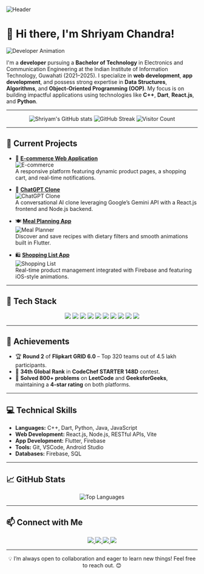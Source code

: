 <!-- Header Section with Animated GIF -->
![Header](https://raw.githubusercontent.com/yourusername/yourrepo/main/header.gif) <!-- Replace with your actual animated banner URL -->

# 👋 Hi there, I'm Shriyam Chandra!

![Developer Animation](https://media.giphy.com/media/3oEjI6SIIHBdRxXI40/giphy.gif) <!-- Add a relevant animated GIF -->

I'm a **developer** pursuing a **Bachelor of Technology** in Electronics and Communication Engineering at the Indian Institute of Information Technology, Guwahati (2021–2025). I specialize in **web development**, **app development**, and possess strong expertise in **Data Structures**, **Algorithms**, and **Object-Oriented Programming (OOP)**. My focus is on building impactful applications using technologies like **C++**, **Dart**, **React.js**, and **Python**.

---

<!-- GitHub Stats Section with Animated Theme -->
<p align="center">
  <img src="https://github-readme-stats.vercel.app/api?username=shriyamchandra&show_icons=true&theme=vue&include_all_commits=true&count_private=true" alt="Shriyam's GitHub stats" />
  <img src="https://github-readme-streak-stats.herokuapp.com/?user=shriyamchandra&theme=vue&hide_border=true" alt="GitHub Streak" />
  <img src="https://visitor-badge.laobi.icu/badge?page_id=shriyamchandra.shriyamchandra" alt="Visitor Count" />
</p>

---

## 🔭 Current Projects

- 🛒 [**E-commerce Web Application**](https://github.com/shriyamchandra/E-commerce)  
  ![E-commerce](https://media.giphy.com/media/3oEjI6SIIHBdRxXI40/giphy.gif)  
  A responsive platform featuring dynamic product pages, a shopping cart, and real-time notifications.

- 🤖 [**ChatGPT Clone**](https://github.com/shriyamchandra/ChatGpt-Clone)  
  ![ChatGPT Clone](https://media.giphy.com/media/l0HlQ7LRalnZtQX1C/giphy.gif)  
  A conversational AI clone leveraging Google’s Gemini API with a React.js frontend and Node.js backend.

- 🍽️ [**Meal Planning App**](https://github.com/shriyamchandra/Meals-App)  
  ![Meal Planner](https://media.giphy.com/media/26n6GxV9kTqE1RldK/giphy.gif)  
  Discover and save recipes with dietary filters and smooth animations built in Flutter.

- 🛍️ [**Shopping List App**](https://github.com/shriyamchandra/Shopping-List)  
  ![Shopping List](https://media.giphy.com/media/3oEjI6SIIHBdRxXI40/giphy.gif)  
  Real-time product management integrated with Firebase and featuring iOS-style animations.

---

## 🚀 Tech Stack

<div align="center">
  <img src="https://img.shields.io/badge/C++-00599C?style=for-the-badge&logo=c%2B%2B&logoColor=white"/>
  <img src="https://img.shields.io/badge/Dart-0175C2?style=for-the-badge&logo=dart&logoColor=white"/>
  <img src="https://img.shields.io/badge/React.js-61DAFB?style=for-the-badge&logo=react&logoColor=black"/>
  <img src="https://img.shields.io/badge/Python-3776AB?style=for-the-badge&logo=python&logoColor=white"/>
  <img src="https://img.shields.io/badge/Java-007396?style=for-the-badge&logo=java&logoColor=white"/>
  <img src="https://img.shields.io/badge/Flutter-02569B?style=for-the-badge&logo=flutter&logoColor=white"/>
  <img src="https://img.shields.io/badge/Firebase-FFCA28?style=for-the-badge&logo=firebase&logoColor=black"/>
  <img src="https://img.shields.io/badge/Node.js-339933?style=for-the-badge&logo=node.js&logoColor=white"/>
  <img src="https://img.shields.io/badge/VSCode-007ACC?style=for-the-badge&logo=visual-studio-code&logoColor=white"/>
  <img src="https://img.shields.io/badge/GitHub-181717?style=for-the-badge&logo=github&logoColor=white"/>
</div>

---

## 🎯 Achievements

- 🏆 **Round 2** of **Flipkart GRID 6.0** – Top 320 teams out of 4.5 lakh participants.
- 🥇 **34th Global Rank** in **CodeChef STARTER 148D** contest.
- 🚀 **Solved 800+ problems** on **LeetCode** and **GeeksforGeeks**, maintaining a **4-star rating** on both platforms.

---

## 💻 Technical Skills

- **Languages:** C++, Dart, Python, Java, JavaScript
- **Web Development:** React.js, Node.js, RESTful APIs, Vite
- **App Development:** Flutter, Firebase
- **Tools:** Git, VSCode, Android Studio
- **Databases:** Firebase, SQL

---

## 📈 GitHub Stats

<p align="center">
  <img src="https://github-readme-stats.vercel.app/api/top-langs/?username=shriyamchandra&layout=compact&theme=vue&hide_border=true" alt="Top Languages" />
</p>

---

## 📫 Connect with Me

<p align="center">
  <a href="https://www.linkedin.com/in/shriyamchandra" target="_blank">
    <img src="https://img.shields.io/badge/LinkedIn-Connect-blue?style=for-the-badge&logo=linkedin&logoColor=white"/>
  </a>
  <a href="https://github.com/shriyamchandra" target="_blank">
    <img src="https://img.shields.io/badge/GitHub-Follow-black?style=for-the-badge&logo=github&logoColor=white"/>
  </a>
  <a href="https://leetcode.com/u/ShriyamThor/" target="_blank">
    <img src="https://img.shields.io/badge/LeetCode-Profile-green?style=for-the-badge&logo=leetcode&logoColor=white"/>
  </a>
  <a href="https://codeforces.com/profile/thor_odinson1" target="_blank">
    <img src="https://img.shields.io/badge/Codeforces-Expert-red?style=for-the-badge&logo=codeforces&logoColor=white"/>
  </a>
</p>

---

<p align="center">💡 I’m always open to collaboration and eager to learn new things! Feel free to reach out. 😊</p>
